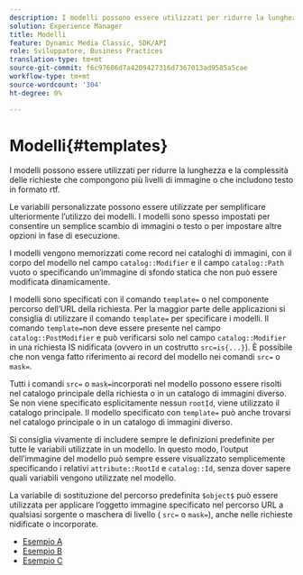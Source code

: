 ```yaml
---
description: I modelli possono essere utilizzati per ridurre la lunghezza e la complessità delle richieste che compongono più livelli di immagine o che includono testo in formato rtf.
solution: Experience Manager
title: Modelli
feature: Dynamic Media Classic, SDK/API
role: Sviluppatore, Business Practices
translation-type: tm+mt
source-git-commit: f6c97606d7a4209427316d7367013ad9585a5cae
workflow-type: tm+mt
source-wordcount: '304'
ht-degree: 0%

---
```



# Modelli{#templates}

I modelli possono essere utilizzati per ridurre la lunghezza e la complessità delle richieste che compongono più livelli di immagine o che includono testo in formato rtf.

Le variabili personalizzate possono essere utilizzate per semplificare ulteriormente l’utilizzo dei modelli. I modelli sono spesso impostati per consentire un semplice scambio di immagini o testo o per impostare altre opzioni in fase di esecuzione.

I modelli vengono memorizzati come record nei cataloghi di immagini, con il corpo del modello nel campo `catalog::Modifier` e il campo `catalog::Path` vuoto o specificando un’immagine di sfondo statica che non può essere modificata dinamicamente.

I modelli sono specificati con il comando `template=` o nel componente percorso dell’URL della richiesta. Per la maggior parte delle applicazioni si consiglia di utilizzare il comando `template=` per specificare i modelli. Il comando `template=`non deve essere presente nel campo `catalog::PostModifier` e può verificarsi solo nel campo `catalog::Modifier` in una richiesta IS nidificata (ovvero in un costrutto `src=is{...}`). È possibile che non venga fatto riferimento ai record del modello nei comandi `src=` o `mask=`.

Tutti i comandi `src=` o `mask=`incorporati nel modello possono essere risolti nel catalogo principale della richiesta o in un catalogo di immagini diverso. Se non viene specificato esplicitamente nessun `rootId`, viene utilizzato il catalogo principale. Il modello specificato con `template=` può anche trovarsi nel catalogo principale o in un catalogo di immagini diverso.

Si consiglia vivamente di includere sempre le definizioni predefinite per tutte le variabili utilizzate in un modello. In questo modo, l’output dell’immagine del modello può sempre essere visualizzato semplicemente specificando i relativi `attribute::RootId` e `catalog::Id`, senza dover sapere quali variabili vengono utilizzate nel modello.

La variabile di sostituzione del percorso predefinita `$object$` può essere utilizzata per applicare l’oggetto immagine specificato nel percorso URL a qualsiasi sorgente o maschera di livello ( `src=` o `mask=`), anche nelle richieste nidificate o incorporate.

* [Esempio A](r-example-a.md)
* [Esempio B](r-example-b.md)
* [Esempio C](r-example-c.md)
